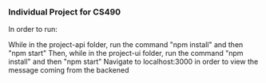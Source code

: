 ### Individual Project for CS490
In order to run:

While in the project-api folder, run the command "npm install" and then "npm start"
Then, while in the project-ui folder, run the command "npm install" and then "npm start"
Navigate to localhost:3000 in order to view the message coming from the backened
